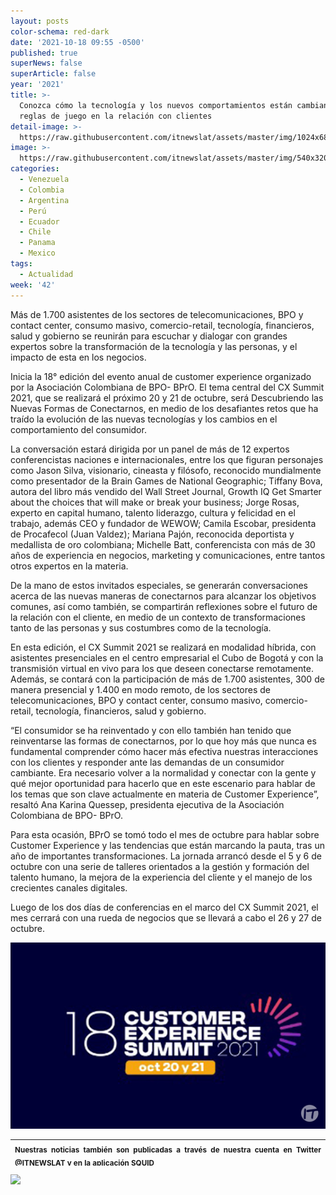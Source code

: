 ```yaml
---
layout: posts
color-schema: red-dark
date: '2021-10-18 09:55 -0500'
published: true
superNews: false
superArticle: false
year: '2021'
title: >-
  Conozca cómo la tecnología y los nuevos comportamientos están cambiando las
  reglas de juego en la relación con clientes
detail-image: >-
  https://raw.githubusercontent.com/itnewslat/assets/master/img/1024x680/ces-g.jpg
image: >-
  https://raw.githubusercontent.com/itnewslat/assets/master/img/540x320/ces-p.jpg
categories:
  - Venezuela
  - Colombia
  - Argentina
  - Perú
  - Ecuador
  - Chile
  - Panama
  - Mexico
tags:
  - Actualidad
week: '42'
---
```

Más de 1.700 asistentes de los sectores de telecomunicaciones, BPO y contact center, consumo masivo, comercio-retail, tecnología, financieros, salud y gobierno se reunirán para escuchar y dialogar con grandes expertos sobre la transformación de la tecnología y las personas, y el impacto de esta en los negocios. 

Inicia la 18° edición del evento anual de customer experience organizado por la Asociación Colombiana de BPO- BPrO. El tema central del CX Summit 2021, que se realizará el próximo 20 y 21 de octubre, será Descubriendo las Nuevas Formas de Conectarnos, en medio de los desafiantes retos que ha traído la evolución de las nuevas tecnologías y los cambios en el comportamiento del consumidor. 

La conversación estará dirigida por un panel de más de 12 expertos conferencistas naciones e internacionales, entre los que figuran personajes como Jason Silva, visionario, cineasta y filósofo, reconocido mundialmente como presentador de la Brain Games de National Geographic; Tiffany Bova, autora del libro más vendido del Wall Street Journal, Growth IQ Get Smarter about the choices that will make or break your business; Jorge Rosas, experto en capital humano, talento liderazgo, cultura y felicidad en el trabajo, además CEO y fundador de WEWOW; Camila Escobar, presidenta de Procafecol (Juan Valdez); Mariana Pajón, reconocida deportista y medallista de oro colombiana; Michelle Batt, conferencista con más de 30 años de experiencia en negocios, marketing y comunicaciones, entre tantos otros expertos en la materia. 

De la mano de estos invitados especiales, se generarán conversaciones acerca de las nuevas maneras de conectarnos para alcanzar los objetivos comunes, así como también, se compartirán reflexiones sobre el futuro de la relación con el cliente, en medio de un contexto de transformaciones tanto de las personas y sus costumbres como de la tecnología. 

En esta edición, el CX Summit 2021 se realizará en modalidad híbrida, con asistentes presenciales en el centro empresarial el Cubo de Bogotá y con la transmisión virtual en vivo para los que deseen conectarse remotamente. Además, se contará con la participación de más de 1.700 asistentes, 300 de manera presencial y 1.400 en modo remoto, de los sectores de telecomunicaciones, BPO y contact center, consumo masivo, comercio-retail, tecnología, financieros, salud y gobierno. 

“El consumidor se ha reinventado y con ello también han tenido que reinventarse las formas de conectarnos, por lo que hoy más que nunca es fundamental comprender cómo hacer más efectiva nuestras interacciones con los clientes y responder ante las demandas de un consumidor cambiante. Era necesario volver a la normalidad y conectar con la gente y qué mejor oportunidad para hacerlo que en este escenario para hablar de los temas que son clave actualmente en materia de Customer Experience”, resaltó Ana Karina Quessep, presidenta ejecutiva de la Asociación Colombiana de BPO- BPrO. 

Para esta ocasión, BPrO se tomó todo el mes de octubre para hablar sobre Customer Experience y las tendencias que están marcando la pauta, tras un año de importantes transformaciones. La jornada arrancó desde el 5 y 6 de octubre con una serie de talleres orientados a la gestión y formación del talento humano, la mejora de la experiencia del cliente y el manejo de los crecientes canales digitales. 

Luego de los dos días de conferencias en el marco del CX Summit 2021, el mes cerrará con una rueda de negocios que se llevará a cabo el 26 y 27 de octubre. 

![](https://raw.githubusercontent.com/itnewslat/assets/master/img/540x320/ces-p.jpg)

<table style="height: 42px;" width="569">
<tbody>
<tr>
<td style="text-align: justify;"><sub><strong>Nuestras noticias también son publicadas a través de nuestra cuenta en Twitter <a href="https://twitter.com/itnewslat?lang=es">@ITNEWSLAT</a> y en la aplicación <a href="https://squidapp.co/en/">SQUID</a></strong></sub></td>
</tr>
</tbody>
</table>

<img src="https://tracker.metricool.com/c3po.jpg?hash=56f88a41e39ab42c063cc51676587a04"/>
